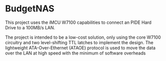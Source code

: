 # BudgetNAS
This project uses the iMCU W7100 capabilities to connect an PIDE Hard Drive to a 100MB/s LAN. 

The project is intended to be a low-cost solution, only using the core W7100 circuitry and two level-shifting TTL latches 
to implement the design.  The lightweight ATA-Over-Ethernet (ATAOE) protocol is used to move the data over the LAN at 
high speed with the minimum of software overheads
